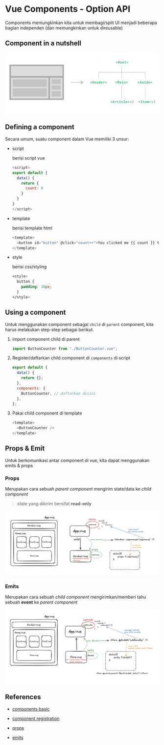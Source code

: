 # Vue Components - Option API

Components memungkinkan kita untuk membagi/split UI menjadi beberapa bagian independen (dan memungkinkan untuk direusable)

## Component in a nutshell

![components](./components.png)

## Defining a component

Secara umum, suatu component dalam Vue memiliki 3 unsur:

- script

  berisi script vue

  ```js
  <script>
  export default {
    data() {
      return {
        count: 0
      }
    }
  }
  </script>
  ```

- template

  berisi template html

  ```js
  <template>
    <button id="button" @click="count++">You clicked me {{ count }} times.</button>
  </template>
  ```

- style

  berisi css/styling

  ```css
  <style>
    button {
      padding: 10px;
    }
  </style>
  ```

## Using a component

Untuk menggunakan component sebagai `child` di `parent` component, kita harus melakukan step-step sebagai berikut.

1.  import component child di parent

    ```js
    import ButtonCounter from "./ButtonCounter.vue";
    ```

2.  Register/daftarkan child component di `components` di script

    ```js
    export default {
      data() {
        return {};
      },
      components: {
        ButtonCounter, // daftarkan disini
      },
    };
    ```

3.  Pakai child component di template

    ```js
    <template>
      <ButtonCounter />
    </template>
    ```

## Props & Emit

Untuk berkomunikasi antar component di vue, kita dapat menggunakan emits & props

### Props

Merupakan cara sebuah _parent component_ mengirim state/data ke _child component_

> state yang dikirim bersifat **read-only**

![props](./props.png)

### Emits

Merupakan cara sebuah _child component_ mengirimkan/memberi tahu sebuah **event** ke _parent component_

![emits](./emits.png)

## References

- [components basic](https://vuejs.org/guide/essentials/component-basics.html#defining-a-component)

- [component registration](https://vuejs.org/guide/components/registration.html)

- [props](https://vuejs.org/guide/components/props.html)

- [emits](https://vuejs.org/guide/components/events.html)

